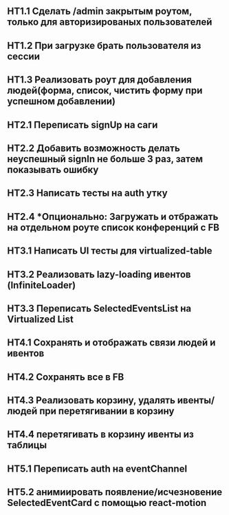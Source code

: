 ## HT1.1 Сделать /admin закрытым роутом, только для авторизированых пользователей
## HT1.2 При загрузке брать пользователя из сессии
## HT1.3 Реализовать роут для добавления людей(форма, список, чистить форму при успешном добавлении)

## HT2.1 Переписать signUp на саги
## HT2.2 Добавить возможность делать неуспешный signIn не больше 3 раз, затем показывать ошибку 
## HT2.3 Написать тесты на auth утку
## HT2.4 *Опционально: Загружать и отбражать на отдельном роуте список конференций с FB

## HT3.1 Написать UI тесты для virtualized-table
## HT3.2 Реализовать lazy-loading ивентов (InfiniteLoader)
## HT3.3 Переписать SelectedEventsList на Virtualized List

## HT4.1 Сохранять и отображать связи людей и ивентов
## HT4.2 Сохранять все в FB
## HT4.3 Реализовать корзину, удалять ивенты/людей при перетягивании в корзину
## HT4.4 перетягивать в корзину ивенты из таблицы

## HT5.1 Переписать auth на eventChannel
## HT5.2 анимиировать появление/исчезновение SelectedEventCard с помощью react-motion
